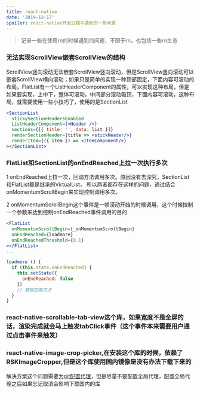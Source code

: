 ```yaml
---
title: react-native
date: '2019-12-17'
spoiler: react-native开发过程中遇到的一些问题
---
```


> 记录一些在使用rn的时候遇到的问题，不限于rn，也包括一些rn生态

### 无法实现ScrollView嵌套ScrollView的结构
ScrollView竖向滚动无法嵌套ScrollView竖向滚动，但是ScrollView竖向滚动可以嵌套ScrollView横向滚动；如果只是简单的实现一种顶部固定，下面内容可滚动的布局，FlatList有一个ListHeaderComponent的属性，可以实现这种布局，但是如果要实现，上中下，整体可滚动，中间部分滚动吸顶，下面内容可滚动，这种布局，就需要使用一些小技巧了，使用的是SectionList

```jsx
<SectionList
  stickySectionHeadersEnabled
  ListHeaderComponent={<Header />}
  sections={[{ title: '', data: list }]}
  renderSectionHeader={title => <stickHeader/>}
  renderItem={({ item }) => <ItemComponent/>}
></SectionList>
```

### FlatList和SectionList的onEndReached上拉一次执行多次
1 onEndReached上拉一次，回调方法调用多次。原因没有去深究，SectionList和FlatList都是继承的VirtualList， 所以两者都存在这样的问题，通过结合onMomentumScrollBegin来实现控制调用多次。

2 onMomentumScrollBegin这个事件是一帧滚动开始的时候调用，这个时候控制一个参数来达到控制onEndReached事件调用的目的

```jsx
<FlatList
  onMomentumScrollBegin={_onMomentumScrollBegin}
  onEndReached={loadmore}
  onEndReachedThreshold={0.1}
></FlatList>
...

loadmore () {
  if (this.state.onEndReached) {
    this.setState({
      onEndReached: false
    })
    // 数据加载方法
  }
}

```

### react-native-scrollable-tab-view这个库，如果宽度不是全屏的话，渲染完成就会马上触发tabClick事件（这个事件本来需要用户通过点击事件来触发）

### react-native-image-crop-picker,在安装这个库的时候，依赖了RSKImageCropper,但是这个库使用国内镜像是没有办法下载下来的

解决方案这个问题需要[为git配置代理](https://www.zhihu.com/question/27159393)，但是尽量不要配置全局代理，配置全局代理之后如果忘记取消会影响下载国内的库


